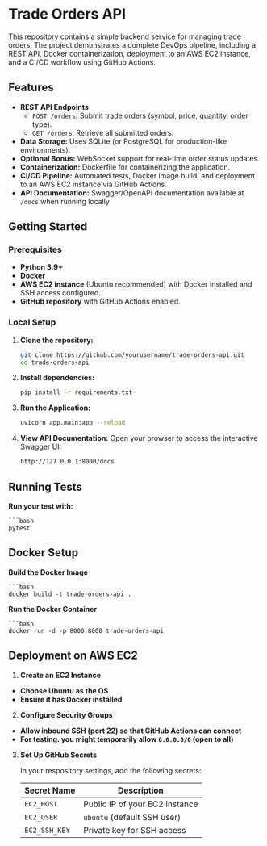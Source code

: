 # Trade Orders API

This repository contains a simple backend service for managing trade orders. The project demonstrates a complete DevOps pipeline, including a REST API, Docker containerization, deployment to an AWS EC2 instance, and a CI/CD workflow using GitHub Actions.

## Features

- **REST API Endpoints**
  - `POST /orders`: Submit trade orders (symbol, price, quantity, order type).
  - `GET /orders`: Retrieve all submitted orders.
- **Data Storage:** Uses SQLite (or PostgreSQL for production-like environments).
- **Optional Bonus:** WebSocket support for real-time order status updates.
- **Containerization:** Dockerfile for containerizing the application.
- **CI/CD Pipeline:** Automated tests, Docker image build, and deployment to an AWS EC2 instance via GitHub Actions.
- **API Documentation:** Swagger/OpenAPI documentation available at `/docs` when running locally

## Getting Started

### Prerequisites

- **Python 3.9+**
- **Docker**
- **AWS EC2 instance** (Ubuntu recommended) with Docker installed and SSH access configured.
- **GitHub repository** with GitHub Actions enabled.

### Local Setup

1. **Clone the repository:**

   ```bash
   git clone https://github.com/yourusername/trade-orders-api.git
   cd trade-orders-api

2. **Install dependencies:**

   ```bash
   pip install -r requirements.txt

3. **Run the Application:**

    ```bash
    uvicorn app.main:app --reload

4. **View API Documentation:**
    Open your browser to access the interactive Swagger UI:

    ```bash
    http://127.0.0.1:8000/docs 

## Running Tests

**Run your test with:**
    
    ```bash
    pytest

## Docker Setup

**Build the Docker Image**
    
    ```bash
    docker build -t trade-orders-api .

**Run the Docker Container**
    
    ```bash
    docker run -d -p 8000:8000 trade-orders-api

## Deployment on AWS EC2

1. **Create an EC2 Instance**
- **Choose Ubuntu as the OS**
- **Ensure it has Docker installed**

2. **Configure Security Groups**
- **Allow inbound SSH (port 22) so that GitHub Actions can connect**
- **For testing. you might temporarily allow `0.0.0.0/0` (open to all)**

3. **Set Up GitHub Secrets**

    In your respository settings, add the following secrets: 

    | Secret Name  | Description                        |
    |-------------|------------------------------------|
    | `EC2_HOST`  | Public IP of your EC2 instance    |
    | `EC2_USER`  | `ubuntu` (default SSH user)       |
    | `EC2_SSH_KEY` | Private key for SSH access      |
